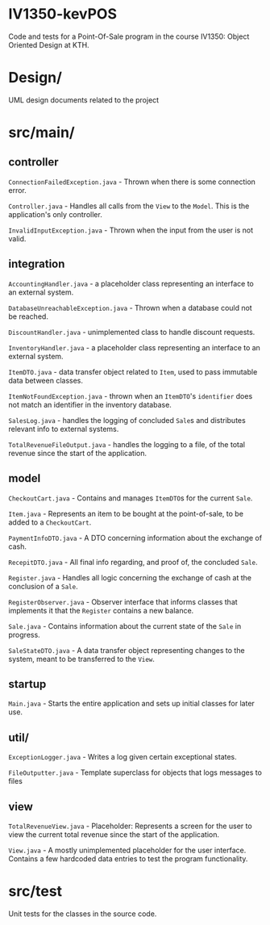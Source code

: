 
# IV1350-kevPOS
Code and tests for a Point-Of-Sale program in the course IV1350: Object Oriented Design at KTH.

# Design/
UML design documents related to the project

# src/main/

## controller

`ConnectionFailedException.java` - Thrown when there is some connection error.

`Controller.java` - Handles all calls from the `View` to the `Model`. This is the application's only controller.

`InvalidInputException.java` - Thrown when the input from the user is not valid.

## integration

`AccountingHandler.java` - a placeholder class representing an interface to an external system.

`DatabaseUnreachableException.java` - Thrown when a database could not be reached.

`DiscountHandler.java` - unimplemented class to handle discount requests.

`InventoryHandler.java` - a placeholder class representing an interface to an external system.

`ItemDTO.java` - data transfer object related to `Item`, used to pass immutable data between classes.

`ItemNotFoundException.java` - thrown when an `ItemDTO`'s `identifier` does not match an identifier in the inventory database.

`SalesLog.java` - handles the logging of concluded `Sale`s and distributes relevant info to external systems.

`TotalRevenueFileOutput.java` - handles the logging to a file, of the total revenue since the start of the application.

## model

`CheckoutCart.java` - Contains and manages `ItemDTO`s for the current `Sale`.

`Item.java` - Represents an item to be bought at the point-of-sale, to be added to a `CheckoutCart`.

`PaymentInfoDTO.java` - A DTO concerning information about the exchange of cash.

`RecepitDTO.java` - All final info regarding, and proof of, the concluded `Sale`.

`Register.java` - Handles all logic concerning the exchange of cash at the conclusion of a `Sale`.

`RegisterObserver.java` - Observer interface that informs classes that implements it that the `Register` contains a new balance.

`Sale.java` - Contains information about the current state of the `Sale` in progress.

`SaleStateDTO.java` - A data transfer object representing changes to the system, meant to be transferred to the `View`.

## startup

`Main.java` - Starts the entire application and sets up initial classes for later use.

## util/

`ExceptionLogger.java` - Writes a log given certain exceptional states. 

`FileOutputter.java` - Template superclass for objects that logs messages to files

## view

`TotalRevenueView.java` - Placeholder: Represents a screen for the user to view the current total revenue since the start of the application.

`View.java` - A mostly unimplemented placeholder for the user interface. Contains a few hardcoded data entries to test the program functionality. 

# src/test

Unit tests for the classes in the source code.
